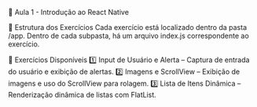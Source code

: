 📌 Aula 1 - Introdução ao React Native

📂 Estrutura dos Exercícios
Cada exercício está localizado dentro da pasta /app.
Dentro de cada subpasta, há um arquivo index.js correspondente ao exercício.

🔹 Exercícios Disponíveis
1️⃣ Input de Usuário e Alerta – Captura de entrada do usuário e exibição de alertas.
2️⃣ Imagens e ScrollView – Exibição de imagens e uso do ScrollView para rolagem.
3️⃣ Lista de Itens Dinâmica – Renderização dinâmica de listas com FlatList.
